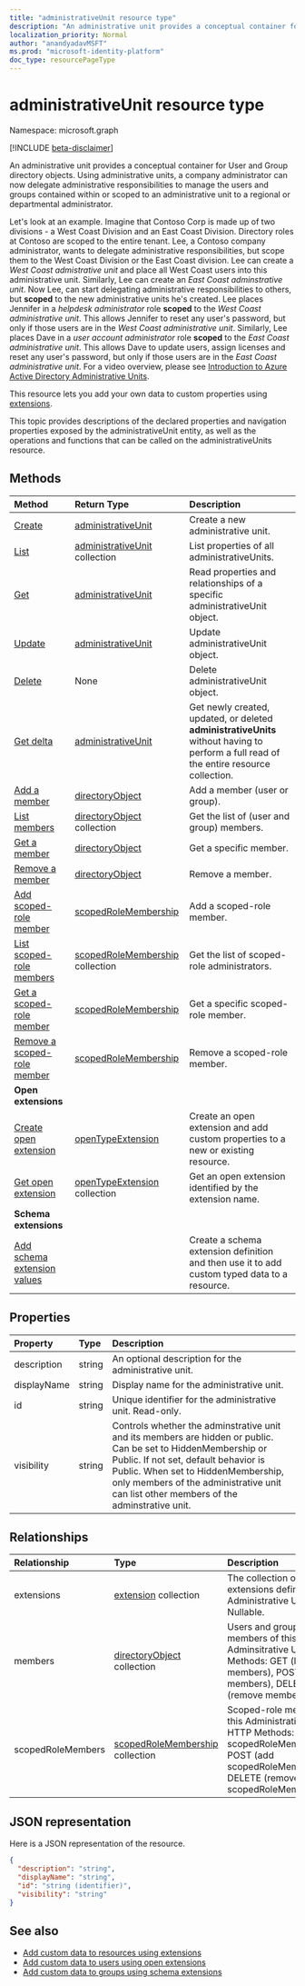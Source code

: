 ```yaml
---
title: "administrativeUnit resource type"
description: "An administrative unit provides a conceptual container for User and Group directory objects."
localization_priority: Normal
author: "anandyadavMSFT"
ms.prod: "microsoft-identity-platform"
doc_type: resourcePageType
---
```


# administrativeUnit resource type

Namespace: microsoft.graph

[!INCLUDE [beta-disclaimer](../../includes/beta-disclaimer.md)]

An administrative unit provides a conceptual container for User and Group directory objects. Using administrative units, a company administrator can now delegate administrative responsibilities to manage the users and groups contained within or scoped to an administrative unit to a regional or departmental administrator.

Let's look at an example. Imagine that Contoso Corp is made up of two divisions - a West Coast Division and an East Coast Division. Directory roles at Contoso are scoped to the entire tenant. Lee, a Contoso company administrator, wants to delegate administrative responsibilities, but scope them to the West Coast Division or the East Coast division.  Lee can create a *West Coast admistrative unit* and place all West Coast users into this administrative unit.  Similarly, Lee can create an *East Coast adminstrative unit*.  Now Lee, can start delegating administrative responsibilities to others, but **scoped** to the new administrative units he's created. Lee places Jennifer in a *helpdesk administrator* role **scoped** to the *West Coast administrative unit*.  This allows Jennifer to reset any user's password, but only if those users are in the *West Coast administrative unit*.  Similarly, Lee places Dave in a *user account administrator* role **scoped** to the *East Coast administrative unit*.  This allows Dave to update users, assign licenses and reset any user's password, but only if those users are in the *East Coast administrative unit*. For a video overview, please see [Introduction to Azure Active Directory Administrative Units](https://channel9.msdn.com/Series/Windows-Azure-Active-Directory/Introduction-to-Azure-Active-Directory-Administrative-Units).

This resource lets you add your own data to custom properties using [extensions](/graph/extensibility-overview).

This topic provides descriptions of the declared properties and navigation properties exposed by the administrativeUnit entity, as well as the operations and functions that can be called on the administrativeUnits resource.


## Methods

| Method   | Return Type | Description |
|:---------------|:--------|:----------|
|[Create](../api/administrativeunit-post-administrativeunits.md) | [administrativeUnit](administrativeunit.md) | Create a new administrative unit.|
|[List](../api/administrativeunit-list.md) | [administrativeUnit](administrativeunit.md) collection |List properties of all administrativeUnits.|
|[Get](../api/administrativeunit-get.md) | [administrativeUnit](administrativeunit.md) |Read properties and relationships of a specific administrativeUnit object.|
|[Update](../api/administrativeunit-update.md) | [administrativeUnit](administrativeunit.md)	|Update administrativeUnit object. |
|[Delete](../api/administrativeunit-delete.md) | None |Delete administrativeUnit object. |
|[Get delta](../api/administrativeunit-delta.md)|[administrativeUnit](administrativeunit.md)|Get newly created, updated, or deleted **administrativeUnits** without having to perform a full read of the entire resource collection.|
|[Add a member](../api/administrativeunit-post-members.md) |[directoryObject](directoryobject.md)| Add a member (user or group).|
|[List members](../api/administrativeunit-list-members.md) |[directoryObject](directoryobject.md) collection| Get the list of (user and group) members.|
|[Get a member](../api/administrativeunit-get-members.md) |[directoryObject](directoryobject.md)| Get a specific member.|
|[Remove a member](../api/administrativeunit-delete-members.md) |[directoryObject](directoryobject.md)| Remove a member.|
|[Add scoped-role member](../api/administrativeunit-post-scopedrolemembers.md) |[scopedRoleMembership](scopedrolemembership.md)| Add a scoped-role member.|
|[List scoped-role members](../api/administrativeunit-list-scopedrolemembers.md) |[scopedRoleMembership](scopedrolemembership.md) collection| Get the list of scoped-role administrators.|
|[Get a scoped-role member](../api/administrativeunit-get-scopedrolemembers.md) |[scopedRoleMembership](scopedrolemembership.md)| Get a specific scoped-role member.|
|[Remove a scoped-role member](../api/administrativeunit-delete-scopedrolemembers.md) |[scopedRoleMembership](scopedrolemembership.md)| Remove a scoped-role member.|
|**Open extensions**| | |
|[Create open extension](../api/opentypeextension-post-opentypeextension.md) |[openTypeExtension](opentypeextension.md)| Create an open extension and add custom properties to a new or existing resource.|
|[Get open extension](../api/opentypeextension-get.md) |[openTypeExtension](opentypeextension.md) collection| Get an open extension identified by the extension name.|
|**Schema extensions**| | |
|[Add schema extension values](/graph/extensibility-schema-groups) || Create a schema extension definition and then use it to add custom typed data to a resource.|

## Properties
| Property	   | Type	|Description|
|:---------------|:--------|:----------|
|description|string|An optional description for the administrative unit.|
|displayName|string|Display name for the administrative unit.|
|id|string|Unique identifier for the administrative unit. Read-only.|
|visibility|string|Controls whether the adminstrative unit and its members are hidden or public. Can be set to HiddenMembership or Public. If not set, default behavior is Public. When set to HiddenMembership, only members of the administrative unit can list other members of the adminstrative unit.|

## Relationships
| Relationship | Type	|Description|
|:---------------|:--------|:----------|
|extensions|[extension](extension.md) collection|The collection of open extensions defined for this Administrative Unit. Nullable.|
|members|[directoryObject](directoryobject.md) collection|Users and groups that are members of this Adminsitrative Unit. HTTP Methods: GET (list members), POST (add members), DELETE (remove members).|
|scopedRoleMembers|[scopedRoleMembership](scopedrolemembership.md) collection| Scoped-role members of this Administrative Unit.  HTTP Methods: GET (list scopedRoleMemberships), POST (add scopedRoleMembership), DELETE (remove scopedRoleMembership). |

## JSON representation

Here is a JSON representation of the resource.

<!-- {
  "blockType": "resource",
  "keyProperty": "id",
  "optionalProperties": [

  ],
  "@odata.type": "microsoft.graph.administrativeUnit"
}-->

```json
{
  "description": "string",
  "displayName": "string",
  "id": "string (identifier)",
  "visibility": "string"
}

```


## See also

- [Add custom data to resources using extensions](/graph/extensibility-overview)
- [Add custom data to users using open extensions](/graph/extensibility-open-users)
- [Add custom data to groups using schema extensions](/graph/extensibility-schema-groups)


<!-- uuid: 8fcb5dbc-d5aa-4681-8e31-b001d5168d79
2015-10-25 14:57:30 UTC -->
<!--
{
  "type": "#page.annotation",
  "description": "administrativeUnit resource",
  "keywords": "",
  "section": "documentation",
  "tocPath": "",
  "suppressions": []
}
-->
